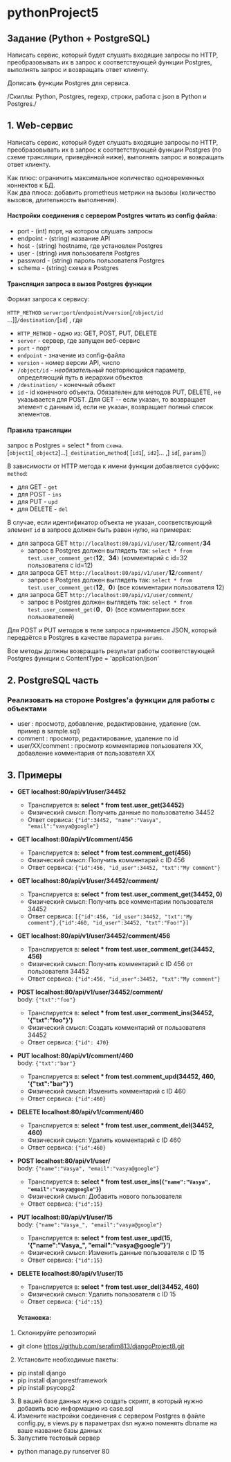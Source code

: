 # pythonProject5

## Задание (Python + PostgreSQL)

Написать сервис, который будет слушать входящие запросы по HTTP, преобразовывать их в запрос к соответствующей функции Postgres, выполнять запрос и возвращать ответ клиенту.

Дописать функции Postgres для сервиса.

/Скиллы: Python, Postgres, regexp, строки, работа с json в Python и Postgres./

## 1. Web-сервис

Написать сервис, который будет слушать входящие запросы по HTTP, преобразовывать их в запрос к соответствующей функции Postgres (по схеме трансляции, приведённой ниже), выполнять запрос и возвращать ответ клиенту.

Как плюс: ограничить максимальное количество одновременных коннектов к БД.   
Как два плюса: добавить prometheus метрики на вызовы (количество вызовов, длительность выполнения).

#### Настройки соединения с сервером Postgres читать из config файла:
 - port - (int) порт, на котором слушать запросы
 - endpoint - (string) название API
 - host - (string) hostname, где установлен Postgres
 - user - (string) имя пользователя Postgres
 - password - (string) пароль пользователя Postgres
 - schema - (string) схема в Postgres

#### Трансляция запроса в вызов Postgres функции

Формат запроса к сервису:

```HTTP_METHOD``` ```server```:```port```/```endpoint```/v```version```[```/object/id``` ...]]```/destination/```[```id```]  , где  
  
* ```HTTP_METHOD```      - одно из: GET, POST, PUT, DELETE
* ```server```           - сервер, где запущен веб-сервис
* ```port```             - порт
* ```endpoint```         - значение из config-файла
* ```version```          - номер версии API, число
* ```/object/id```       - *необязательный* повторяющийся параметр, определяющий путь в иерархии объектов
* ```/destination/```    - конечный объект
* ```id```               - id конечного объекта. Обязателен для методов PUT, DELETE, не указывается для POST. Для GET -- если указан, то возвращает элемент с данным id, если не указан, возвращает полный список элементов.

#### Правила трансляции  
  запрос в Postgres = select * from ```схема```.[```object1```[```_object2```]...]```_destination```_```method```( [```id1```[, ```id2```]... ,]  ```id```[, ```params```])  

  В зависимости от HTTP метода к имени функции добавляется cуффикс ```method```:
   - для GET - `get`
   - для POST - `ins`
   - для PUT - `upd`
   - для DELETE - `del`

  В случае, если идентификатор объекта не указан, соответствующий элемент `id` в запросе должен быть равен нулю, на примерах:
   - для запроса GET `http://localhost:80/api/v1/user/`**12**`/comment/`**34**
     - запрос в Postgres должен выглядеть так: `select * from test.user_comment_get(`**12**`, `**34**`)` (комментарий c id=32 пользователя c id=12)
   - для запроса GET `http://localhost:80/api/v1/user/`**12**`/comment/`
     - запрос в Postgres должен выглядеть так: `select * from test.user_comment_get(`**12**`, `**0**`)` (все комментарии пользователя 12)
   - для запроса GET `http://localhost:80/api/v1/user/comment/`
     - запрос в Postgres должен выглядеть так: `select * from test.user_comment_get(`**0**`, `**0**`)` (все комментарии всех пользователей)   

  Для POST и PUT методов в теле запроса принимается JSON, который передаётся в Postgres в качестве параметра `params`.  
  
  Все методы должны возвращать результат работы соответствующей Postgres функции с ContentType = 'application/json'  
  
## 2. PostgreSQL часть

### Реализовать на стороне Postgres'а функции для работы с объектами 

  - user : просмотр, добавление, редактирование, удаление (см. пример в sample.sql)
  - comment : просмотр, редактирование, удаление по id
  - user/XX/comment : просмотр комментариев пользователя XX, добавление комментария от пользователя XX

## 3. Примеры

  - **GET localhost:80/api/v1/user/34452**   
    - Транслируется в: **select * from test.user_get(34452)**
    - Физический смысл: Получить данные по пользователю 34452
    - Ответ сервиса: `{"id":34452, "name":"Vasya", "email":"vasya@google"}`
  - **GET localhost:80/api/v1/comment/456**   
    - Транслируется в: **select * from test.comment_get(456)**
    - Физический смысл: Получить комментарий с ID 456
    - Ответ сервиса: `{"id":456, "id_user":34452, "txt":"My comment"}`
  - **GET localhost:80/api/v1/user/34452/comment/** 
    - Транслируется в: **select * from test.user_comment_get(34452, 0)**
    - Физический смысл: Получить все комментарии пользователя 34452
    - Ответ сервиса: `[{"id":456, "id_user":34452, "txt":"My comment"},{"id":460, "id_user":34452, "txt":"Foo!"}]`
  - **GET localhost:80/api/v1/user/34452/comment/456**
    - Транслируется в: **select * from test.user_comment_get(34452, 456)**
    - Физический смысл: Получить комментарий с ID 456 от пользователя 34452
    - Ответ сервиса: `{"id":456, "id_user":34452, "txt":"My comment"}`
  - **POST localhost:80/api/v1/user/34452/comment/**<br>body: `{"txt":"foo"}`
    - Транслируется в: **select * from test.user_comment_ins(34452, '{"txt":"foo"}')**
    - Физический смысл: Создать комментарий от пользователя 34452
    - Ответ сервиса: `{"id": 470}`
  - **PUT localhost:80/api/v1/comment/460**<br>body: `{"txt":"bar"}`
    - Транслируется в: **select * from test.comment_upd(34452, 460, '{"txt":"bar"}')**
    - Физический смысл: Изменить комментарий с ID 460
    - Ответ сервиса: `{"id":460}`
  - **DELETE localhost:80/api/v1/comment/460** 
    - Транслируется в: **select * from test.user_comment_del(34452, 460)**
    - Физический смысл: Удалить комментарий с ID 460
    - Ответ сервиса: `{"id":460}`
  - **POST localhost:80/api/v1/user/**<br>body: `{"name":"Vasya", "email":"vasya@google"}`
    - Транслируется в: **select * from test.user_ins(`{"name":"Vasya", "email":"vasya@google"}`)**
    - Физический смысл: Добавить нового пользователя
    - Ответ сервиса: `{"id":15}`
  - **PUT localhost:80/api/v1/user/15**<br>body: `{"name":"Vasya_", "email":"vasya@google"}`
    - Транслируется в: **select * from test.user_upd(15, '{"name":"Vasya_", "email":"vasya@google"}')**
    - Физический смысл: Изменить данные пользователя с ID 15
    - Ответ сервиса: `{"id":15}`
  - **DELETE localhost:80/api/v1/user/15** 
    - Транслируется в: **select * from test.user_del(34452, 460)**
    - Физический смысл: Удалить пользователя с ID 15
    - Ответ сервиса: `{"id":15}`    
    
    #### Установка:
1.	Склонируйте репозиторий 
- git clone https://github.com/serafim813/djangoProject8.git
2.	Установите необходимые пакеты:
-	pip install django
- pip install djangorestframework
- pip install psycopg2
3. В вашей базе данных нужно создать скрипт, в который нужно добавить всю информацию из case.sql 
4. Измените настройки соединения с сервером Postgres в файле config.py, в views.py в параметрах dsn нужно поменять dbname на ваше название базы данных
5.	Запустите тестовый сервер
-	python manage.py runserver 80
